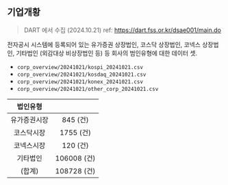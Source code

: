 ## 기업개황 
> DART 에서 수집 (2024.10.21)
> ref: <https://dart.fss.or.kr/dsae001/main.do>

전자공시 시스템에 등록되어 있는 유가증권 상장법인, 코스닥 상장법인, 코넥스 상장법인, 기타법인
(외감대상 비상장법인 등) 등 회사의 범인유형에 대한 데이터 셋.
- `corp_overview/20241021/kospi_20241021.csv`
- `corp_overview/20241021/kosdaq_20241021.csv`
- `corp_overview/20241021/konex_20241021.csv`
- `corp_overview/20241021/other_corp_20241021.csv`

|법인유형||
|:------:|:------:|
|유가증권시장|$845$ (건)|
|코스닥시장|$1755$ (건)|
|코넥스시장|$120$ (건)|
|기타법인|$106008$ (건)|
|(합계)|$108728$ (건)|

